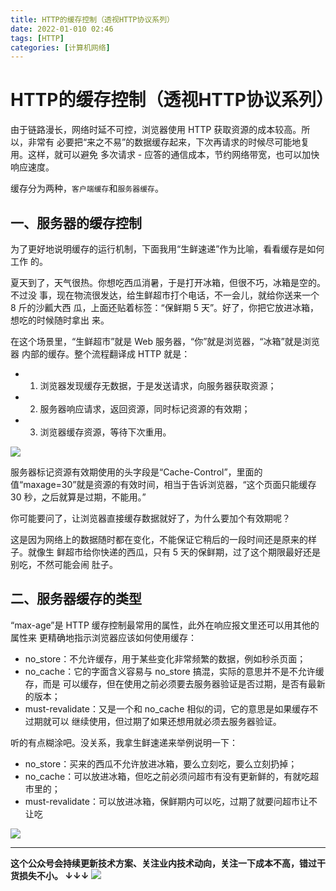 ```yaml
---
title: HTTP的缓存控制（透视HTTP协议系列）
date: 2022-01-010 02:46
tags: [HTTP]
categories: [计算机网络]
---
```


# HTTP的缓存控制（透视HTTP协议系列）

由于链路漫长，网络时延不可控，浏览器使用 HTTP 获取资源的成本较高。所以，非常有
必要把“来之不易”的数据缓存起来，下次再请求的时候尽可能地复用。这样，就可以避免
多次请求 - 应答的通信成本，节约网络带宽，也可以加快响应速度。

缓存分为两种，`客户端缓存`和`服务器缓存`。

## 一、服务器的缓存控制

为了更好地说明缓存的运行机制，下面我用“生鲜速递”作为比喻，看看缓存是如何工作
的。

夏天到了，天气很热。你想吃西瓜消暑，于是打开冰箱，但很不巧，冰箱是空的。不过没
事，现在物流很发达，给生鲜超市打个电话，不一会儿，就给你送来一个 8 斤的沙瓤大西
瓜，上面还贴着标签：“保鲜期 5 天”。好了，你把它放进冰箱，想吃的时候随时拿出
来。

在这个场景里，“生鲜超市”就是 Web 服务器，“你”就是浏览器，“冰箱”就是浏览器
内部的缓存。整个流程翻译成 HTTP 就是：

- 1. 浏览器发现缓存无数据，于是发送请求，向服务器获取资源；
- 2. 服务器响应请求，返回资源，同时标记资源的有效期；
- 3. 浏览器缓存资源，等待下次重用。

![](https://tva1.sinaimg.cn/large/008i3skNgy1gy7rro0t4sj30hx0hkdh4.jpg)

服务器标记资源有效期使用的头字段是“Cache-Control”，里面的值“maxage=30”就是资源的有效时间，相当于告诉浏览器，“这个页面只能缓存 30 秒，之后就算是过期，不能用。”

你可能要问了，让浏览器直接缓存数据就好了，为什么要加个有效期呢？

这是因为网络上的数据随时都在变化，不能保证它稍后的一段时间还是原来的样子。就像生
鲜超市给你快递的西瓜，只有 5 天的保鲜期，过了这个期限最好还是别吃，不然可能会闹
肚子。

## 二、服务器缓存的类型

“max-age”是 HTTP 缓存控制最常用的属性，此外在响应报文里还可以用其他的属性来
更精确地指示浏览器应该如何使用缓存：

- no_store：不允许缓存，用于某些变化非常频繁的数据，例如秒杀页面；
- no_cache：它的字面含义容易与 no_store 搞混，实际的意思并不是不允许缓存，而是
可以缓存，但在使用之前必须要去服务器验证是否过期，是否有最新的版本；
- must-revalidate：又是一个和 no_cache 相似的词，它的意思是如果缓存不过期就可以
继续使用，但过期了如果还想用就必须去服务器验证。

听的有点糊涂吧。没关系，我拿生鲜速递来举例说明一下：

- no_store：买来的西瓜不允许放进冰箱，要么立刻吃，要么立刻扔掉；
- no_cache：可以放进冰箱，但吃之前必须问超市有没有更新鲜的，有就吃超市里的；
- must-revalidate：可以放进冰箱，保鲜期内可以吃，过期了就要问超市让不让吃

![](https://tva1.sinaimg.cn/large/008i3skNgy1gy7rvlgs9dj30ie0o40tl.jpg)






------
**这个公众号会持续更新技术方案、关注业内技术动向，关注一下成本不高，错过干货损失不小。
↓↓↓**
![](https://tva1.sinaimg.cn/large/e6c9d24egy1gzzmv1p67mj21bi0hcwgh.jpg)